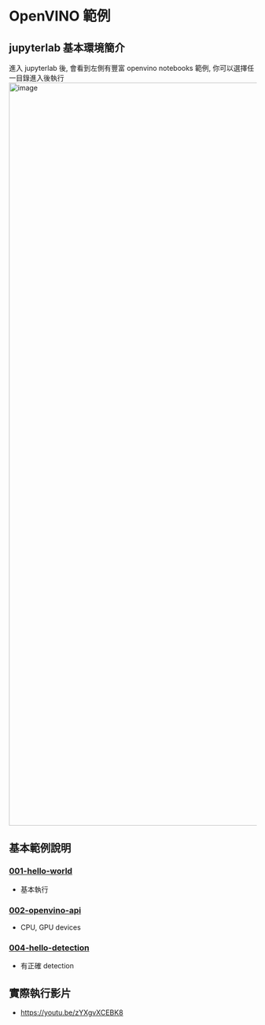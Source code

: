 # OpenVINO 範例

## jupyterlab 基本環境簡介
進入 jupyterlab 後, 會看到左側有豐富 openvino notebooks 範例, 你可以選擇任一目錄進入後執行
<img width="1509" alt="image" src="https://user-images.githubusercontent.com/400410/177886119-3915667d-2315-496d-aa00-60957289d122.png">


## 基本範例說明
### [001-hello-world](https://github.com/openvinotoolkit/openvino_notebooks/tree/main/notebooks/001-hello-world)
* 基本執行

### [002-openvino-api](https://github.com/openvinotoolkit/openvino_notebooks/tree/main/notebooks/002-openvino-api)
* CPU, GPU devices

### [004-hello-detection](https://github.com/openvinotoolkit/openvino_notebooks/tree/main/notebooks/004-hello-detection)
* 有正確 detection

## 實際執行影片
* https://youtu.be/zYXgvXCEBK8
